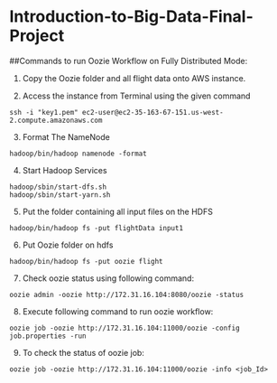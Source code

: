 # Introduction-to-Big-Data-Final-Project

##Commands to run Oozie Workflow on Fully Distributed Mode:

1) Copy the Oozie folder and all flight data onto AWS instance.

2) Access the instance from Terminal using the given command
```
ssh -i "key1.pem" ec2-user@ec2-35-163-67-151.us-west-2.compute.amazonaws.com
```
3) Format The NameNode
```
hadoop/bin/hadoop namenode -format
```
4) Start Hadoop Services
```
hadoop/sbin/start-dfs.sh
hadoop/sbin/start-yarn.sh
```
5) Put the folder containing all input files on the HDFS
```
hadoop/bin/hadoop fs -put flightData input1
```
6) Put Oozie folder on hdfs
```
hadoop/bin/hadoop fs -put oozie flight
```
7) Check oozie status using following command:
```
oozie admin -oozie http://172.31.16.104:8080/oozie -status
```
8) Execute following command to run oozie workflow:
```
oozie job -oozie http://172.31.16.104:11000/oozie -config job.properties -run
```
9) To check the status of oozie job:
```
oozie job -oozie http://172.31.16.104:11000/oozie -info <job_Id>
```
